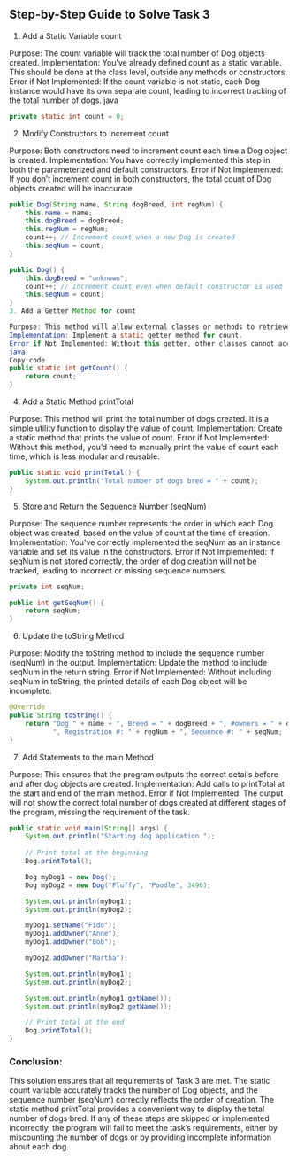 ## Step-by-Step Guide to Solve Task 3
1. Add a Static Variable count

Purpose: The count variable will track the total number of Dog objects created.
Implementation: You’ve already defined count as a static variable. This should be done at the class level, outside any methods or constructors.
Error if Not Implemented: If the count variable is not static, each Dog instance would have its own separate count, leading to incorrect tracking of the total number of dogs.
java


```java
private static int count = 0;
```


2. Modify Constructors to Increment count

Purpose: Both constructors need to increment count each time a Dog object is created.
Implementation: You have correctly implemented this step in both the parameterized and default constructors.
Error if Not Implemented: If you don’t increment count in both constructors, the total count of Dog objects created will be inaccurate.

```java
public Dog(String name, String dogBreed, int regNum) {
    this.name = name;
    this.dogBreed = dogBreed;
    this.regNum = regNum;
    count++; // Increment count when a new Dog is created
    this.seqNum = count;
}

public Dog() {
    this.dogBreed = "unknown";
    count++; // Increment count even when default constructor is used
    this.seqNum = count;
}
3. Add a Getter Method for count

Purpose: This method will allow external classes or methods to retrieve the current value of count.
Implementation: Implement a static getter method for count.
Error if Not Implemented: Without this getter, other classes cannot access the value of count, making it difficult to track the total number of Dog objects created.
java
Copy code
public static int getCount() {
    return count;
}
```
4. Add a Static Method printTotal

Purpose: This method will print the total number of dogs created. It is a simple utility function to display the value of count.
Implementation: Create a static method that prints the value of count.
Error if Not Implemented: Without this method, you’d need to manually print the value of count each time, which is less modular and reusable.

```java
public static void printTotal() {
    System.out.println("Total number of dogs bred = " + count);
}

```
5. Store and Return the Sequence Number (seqNum)

Purpose: The sequence number represents the order in which each Dog object was created, based on the value of count at the time of creation.
Implementation: You've correctly implemented the seqNum as an instance variable and set its value in the constructors.
Error if Not Implemented: If seqNum is not stored correctly, the order of dog creation will not be tracked, leading to incorrect or missing sequence numbers.

```java
private int seqNum;

public int getSeqNum() {
    return seqNum;
}

```
6. Update the toString Method

Purpose: Modify the toString method to include the sequence number (seqNum) in the output.
Implementation: Update the method to include seqNum in the return string.
Error if Not Implemented: Without including seqNum in toString, the printed details of each Dog object will be incomplete.

```java
@Override
public String toString() {
    return "Dog " + name + ", Breed = " + dogBreed + ", #owners = " + owners.size() +
           ", Registration #: " + regNum + ", Sequence #: " + seqNum;
}

```
7. Add Statements to the main Method

Purpose: This ensures that the program outputs the correct details before and after dog objects are created.
Implementation: Add calls to printTotal at the start and end of the main method.
Error if Not Implemented: The output will not show the correct total number of dogs created at different stages of the program, missing the requirement of the task.

```java
public static void main(String[] args) {
    System.out.println("Starting dog application ");
    
    // Print total at the beginning
    Dog.printTotal();

    Dog myDog1 = new Dog();
    Dog myDog2 = new Dog("Fluffy", "Poodle", 3496);

    System.out.println(myDog1);
    System.out.println(myDog2);

    myDog1.setName("Fido");
    myDog1.addOwner("Anne");
    myDog1.addOwner("Bob");

    myDog2.addOwner("Martha");

    System.out.println(myDog1);
    System.out.println(myDog2);

    System.out.println(myDog1.getName());
    System.out.println(myDog2.getName());

    // Print total at the end
    Dog.printTotal();
}
```

### Conclusion:
This solution ensures that all requirements of Task 3 are met. The static count variable accurately tracks the number of Dog objects, and the sequence number (seqNum) correctly reflects the order of creation. The static method printTotal provides a convenient way to display the total number of dogs bred. If any of these steps are skipped or implemented incorrectly, the program will fail to meet the task’s requirements, either by miscounting the number of dogs or by providing incomplete information about each dog.

